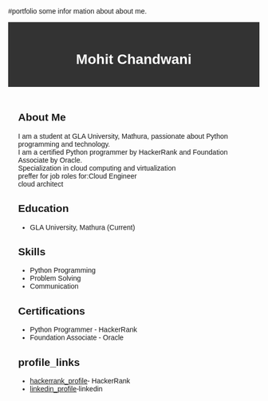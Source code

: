#portfolio
some infor mation about about me.
<!DOCTYPE html>
<html lang="en">
<head>
    <meta charset="UTF-8">
    <meta name="viewport" content="width=device-width, initial-scale=1.0">
    <title>Mohit Chandwani | Portfolio</title>
    <style>
        body {
            font-family: sans-serif;
            margin: 0;
        }
        .header {
            background-color: #333;
            color: #fff;
            padding: 20px;
            text-align: center;
        }
        .main {
            padding: 20px;
        }
        .education, .skills, .certifications {
            margin-bottom: 20px;
        }
    </style>
</head>
<body>
    <div class="header">
        <h1>Mohit Chandwani</h1>
    </div>
    <div class="main">
        <h2>About Me</h2>
        <p>I am a student at GLA University, Mathura, passionate about Python programming and technology. <br> I am a certified Python programmer by HackerRank and Foundation Associate by Oracle.<br>
            Specialization in cloud computing and virtualization<br>preffer for job roles for:<bd>Cloud Engineer<br>cloud architect</p>
        <h2>Education</h2>
        <ul>
            <li>GLA University, Mathura (Current)</li>
        </ul>
        <h2>Skills</h2>
        <ul>
            <li>Python Programming</li>
            <li>Problem Solving</li>
            <li>Communication</li>
        </ul>
        <h2>Certifications</h2>
        <ul>
            <li>Python Programmer - HackerRank</li>
            <li>Foundation Associate - Oracle</li>
        </ul>
        <h2>profile_links</h2>
        <ul>
            <li><a href="https://www.hackerrank.com/profile/chandwanimohit81">hackerrank_profile</a>- HackerRank</li>
            <li><a href="https://www.linkedin.com/in/mohit-chandwani-2b0b1a225/">linkedin_profile</a>-linkedin</li>
        </ul>
    </div>
</body>
</html>
